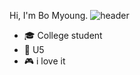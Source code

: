 
Hi, I'm Bo Myoung.
![header](https://capsule-render.vercel.app/api?type=rect&color=gradient&height=1)
- :mortar_board: College student
- 🌱 U5
- :video_game: i love it

<!--
**This Dynamic Image's from -> [Capsule-Render](https://github.com/kyechan99/capsule-render) - Press F5!**
-->

<!--

![footer](https://capsule-render.vercel.app/api?type=wave&color=gradient&height=150&section=footer)
-->

